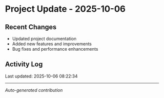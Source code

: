 # Project Update - 2025-10-06

## Recent Changes
- Updated project documentation
- Added new features and improvements
- Bug fixes and performance enhancements

## Activity Log
Last updated: 2025-10-06 08:22:34

---
*Auto-generated contribution*
